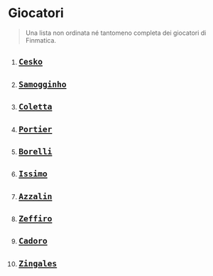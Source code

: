 # Giocatori

> Una lista non ordinata né tantomeno completa dei giocatori di Finmatica.

1. ## [`Cesko`](../content/players/it/Cesko.md)

2. ## [`Samogginho`](../content/players/it/samogginho.md)

3. ## [`Coletta`](../content/players/it/coletta.md)

4. ## [`Portier`](../content/players/it/portier.md)

5. ## [`Borelli`](../content/players/it/borelli.md)

6. ## [`Issimo`](../content/players/it/issimo.md)

7. ## [`Azzalin`](../content/players/it/azzalin.md)

8. ## [`Zeffiro`](../content/players/it/zeffiro.md)

9. ## [`Cadoro`](../content/players/it/cadoro.md)

10. ## [`Zingales`](../content/players/it/zingales.md)